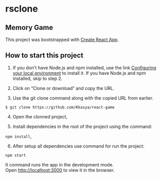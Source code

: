 # rsclone

## Memory Game

This project was bootstrapped with [Create React App](https://github.com/facebook/create-react-app).

## How to start this project

1. If you don't have Node.js and npm installed, use the link [Configuring your local environment](https://docs.npmjs.com/getting-started/configuring-your-local-environment) to install it. If you have Node.js and npm installed, skip to step 2.

2. Click on “Clone or download” and copy the URL.

3. Use the git clone command along with the copied URL from earlier.

`$ git clone https://github.com/Kkasya/react-game`

4. Open the clonned project,

5. Install dependencies in the root of the project using the command:

`npm install`,

6. After setup all dependencies use command for run the project:

`npm start`

It command runs the app in the development mode.\
Open [http://localhost:3000](http://localhost:3000) to view it in the browser.
